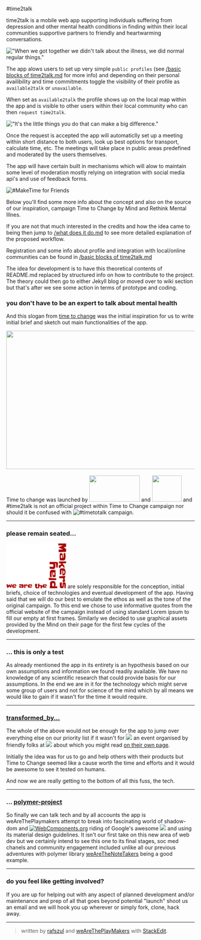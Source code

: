 #time2talk


time2talk is a mobile web app supporting individuals suffering from depression and other mental health conditions in finding within their local communities supportive partners to friendly and heartwarming conversations.

!["When we got together we didn't talk about the illness, we did normal regular things."](http://www.time-to-change.org.uk/sites/default/files/imce_uploads/TTC_TTTDay_Tim%26Matt_FBCover_Individual.png)

The app alows users to set up very simple `public profiles` (see [/basic blocks of time2talk.md](https://github.com/weAreThePlayMakers/time2talk/blob/master/basic%20blocks%20of%20time2talk.md) for more info) and depending on their personal availibility and time commitments toggle the visibility of their profile as `available2talk` or `unavailable`.

When set as `available2talk` the profile shows up on the local map within the app and is visible to other users within their local community who can then `request time2talk`.

!["It's the little things you do that can make a big difference."](http://www.time-to-change.org.uk/sites/default/files/imce_uploads/TTC_TTTDay_Yvonne%26Birgit_FBCover_Individual.png)

Once the request is accepted the app will automaticlly set up a meeting within short distance to both users, look up best options for transport, calculate time, etc. The meetings will take place in public areas predefined and moderated by the users themselves.

The app will have certain built in mechanisms which will alow to maintain some level of moderation mostly relying on integration with social media api's and use of feedback forms.

![#MakeTime for Friends](http://www.time-to-change.org.uk/sites/default/files/imce_uploads/TTC_May2014_FBCover_Individual_3_0.jpg)

Below you'll find some more info about the concept and also on the source of our inspiration, campaign  Time to Change by Mind and Rethink Mental Illnes.

If you are not that much interested in the credits and how the idea came to being then jump to [/what does it do.md](https://github.com/weAreThePlayMakers/time2talk/blob/master/what%20does%20it%20do.md) to see more detailed explanation of the proposed workflow.

Registration and some info about profile and integration with local/online communities can be found in [/basic blocks of time2talk.md](https://github.com/weAreThePlayMakers/time2talk/blob/master/basic%20blocks%20of%20time2talk.md)

The idea for development is to have this theoretical contents of README.md replaced by structured info on how to contribute to the project. The theory could then go to either Jekyll blog or moved over to wiki section but that's after we see some action in terms of prototype and coding.

### you don't have to be an expert to talk about mental health

And this slogan from [time to change](http://www.time-to-change.org.uk/) was the initial inspiration for us to write initial brief and sketch out main functionalities of the app.

<a href="http://www.time-to-change.org.uk" title="" target="_self" rel="" class=""><img class="image-style-none" src="http://www.time-to-change.org.uk/sites/default/files/whocarousel2.png" width="714" height="370" alt="" draggable="true"></a>

Time to change was launched by <a href="http://www.mind.org.uk/"><img alt="" class="media-image image-style-none" height="70" width="135" src="http://www.time-to-change.org.uk/sites/default/files/mind_logo_0.png"></a>  and <a href="https://www.rethink.org/"><img alt="" class="media-image image-style-none" height="70" width="79" src="http://www.time-to-change.org.uk/sites/default/files/rethink_logo_1_1.png"></a> and #time2talk is not an official project within Time to Change campaign nor should it be confused with ![#timetotalk](http://www.time-to-change.org.uk/sites/default/files/timetotalk_tattoo.jpg) campaign.

---

### please remain seated...

<a class="logo" href="https://github.com/weAreThePlayMakers"><img src="https://raw.githubusercontent.com/weAreThePlayMakers/_assets/master/png/img/wATPMLogoBannerRed.png" alt="weAreThePlayMakers" width="160" height="120"></a> are solely responsible for the conception, initial briefs, choice of technologies and eventual development of the app. Having said that we will do our best to emulate the ethos as well as the tone of the original campaign. To this end we chose to use informative quotes from the official website of the campaign instead of using standard Lorem ipsum to fill our empty at first frames. Similarly we decided to use graphical assets provided by the Mind on their page for the first few cycles of the development.

---

### ... this is only a test

As already mentioned the app in its entirety is an hypothesis based on our own assumptions and information we found readily available. We have no knowledge of any scientific research that could provide basis for our assumptions. In the end we are in it for the technology which might serve some group of users and not for science of the mind which by all means we would like to gain if it wasn't for the time it would require.

---

### [transformed_by...](http://transformedbyyou.com/)

The whole of the above would not be enough for the app to jump over everything else on our priority list if it wasn't for <a title="Embrace Your Space" href="http://transformedbyyou.com/" class="custom-header-image fl"><img src="http://transformedbyyou.com/media/tby-logo-new.png"></a> an event organised by friendly folks at <a href="http://www.kentconnects.gov.uk/home" class="visible-desktop kconhead fr"><img src="http://transformedbyyou.com/media/k-connects.jpg"></a> about which you might read [on their own page](http://transformedbyyou.com/).

Initially the idea was for us to go and help others with their products but Time to Change seemed like a cause worth the time and efforts and it would be awesome to see it tested on humans.

And now we are really getting to the bottom of all this fuss, the tech.

---

### ... [polymer-project](https://www.polymer-project.org/)

So finally we can talk tech and by all accounts the app is weAreThePlaymakers attempt to break into fascinating world of shadow-dom and <a class="logo" href="http://webcomponents.org"><img src="http://webcomponents.org/img/logo.svg" alt="WebComponents.org" width="60" height="39"></a> riding of Google's awesome <a href="/" class="logo" layout="" horizontal=""><img src="https://www.polymer-project.org/images/logos/lockup.svg"></a> and using its material design guidelines. It isn't our first take on this new area of web dev but we certainly intend to see this one to its final stages, soc med chanels and community engagement included unlike all our previous adventures with polymer library [weAreTheNoteTakers](https://github.com/weAreThePlayMakers/wearethenotetakers) being a good example.

---

### do you feel like getting involved?

If you are up for helping out with any aspect of planned development and/or maintenance and prep of all that goes beyond potential "launch" shoot us an email and we will hook you up wherever or simply fork, clone, hack away.

---



> written by [rafszul](https://github.com/rafszul) and [weAreThePlayMakers](http://wearetheplaymakers.com/) with [StackEdit](https://stackedit.io/).

